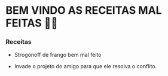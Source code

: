 # BEM VINDO AS RECEITAS MAL FEITAS :man_cook:

### Receitas

- Strogonoff de frango bem mal feito

- Invade o projeto do amigo para que ele resolva o conflito.


